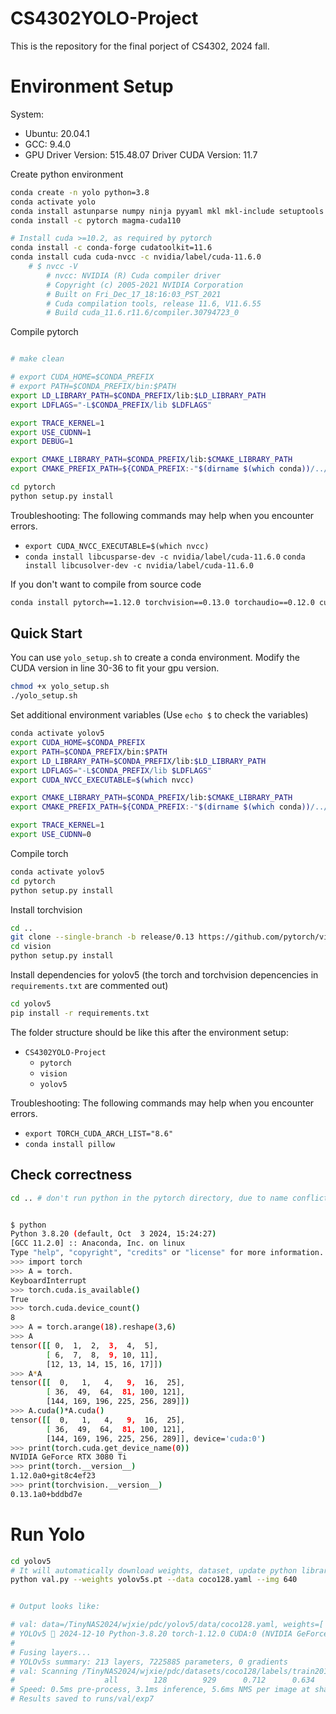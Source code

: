# CS4302YOLO-Project
This is the repository for the final porject of CS4302, 2024 fall.


# Environment Setup
System:
- Ubuntu: 20.04.1   
- GCC: 9.4.0
- GPU Driver Version: 515.48.07  Driver CUDA Version: 11.7    

Create python environment
```bash
conda create -n yolo python=3.8
conda activate yolo
conda install astunparse numpy ninja pyyaml mkl mkl-include setuptools cmake cffi typing_extensions future six requests dataclasses
conda install -c pytorch magma-cuda110

# Install cuda >=10.2, as required by pytorch
conda install -c conda-forge cudatoolkit=11.6
conda install cuda cuda-nvcc -c nvidia/label/cuda-11.6.0
    # $ nvcc -V
        # nvcc: NVIDIA (R) Cuda compiler driver
        # Copyright (c) 2005-2021 NVIDIA Corporation
        # Built on Fri_Dec_17_18:16:03_PST_2021
        # Cuda compilation tools, release 11.6, V11.6.55
        # Build cuda_11.6.r11.6/compiler.30794723_0
```

Compile pytorch
```bash

# make clean

# export CUDA_HOME=$CONDA_PREFIX
# export PATH=$CONDA_PREFIX/bin:$PATH
export LD_LIBRARY_PATH=$CONDA_PREFIX/lib:$LD_LIBRARY_PATH
export LDFLAGS="-L$CONDA_PREFIX/lib $LDFLAGS"

export TRACE_KERNEL=1
export USE_CUDNN=1
export DEBUG=1

export CMAKE_LIBRARY_PATH=$CONDA_PREFIX/lib:$CMAKE_LIBRARY_PATH
export CMAKE_PREFIX_PATH=${CONDA_PREFIX:-"$(dirname $(which conda))/../"}

cd pytorch
python setup.py install

```


Troubleshooting: The following commands may help when you encounter errors.
- `export CUDA_NVCC_EXECUTABLE=$(which nvcc)`
- `conda install libcusparse-dev -c nvidia/label/cuda-11.6.0` `conda install libcusolver-dev -c nvidia/label/cuda-11.6.0` 

If you don't want to compile from source code
```bash
conda install pytorch==1.12.0 torchvision==0.13.0 torchaudio==0.12.0 cudatoolkit=11.6 -c pytorch -c conda-forge
```

## Quick Start
You can use `yolo_setup.sh` to create a conda environment. Modify the CUDA version in line 30-36 to fit your gpu version. 
```bash
chmod +x yolo_setup.sh
./yolo_setup.sh
```

Set additional environment variables (Use `echo $` to check the variables)
```bash
conda activate yolov5
export CUDA_HOME=$CONDA_PREFIX
export PATH=$CONDA_PREFIX/bin:$PATH
export LD_LIBRARY_PATH=$CONDA_PREFIX/lib:$LD_LIBRARY_PATH
export LDFLAGS="-L$CONDA_PREFIX/lib $LDFLAGS"
export CUDA_NVCC_EXECUTABLE=$(which nvcc)

export CMAKE_LIBRARY_PATH=$CONDA_PREFIX/lib:$CMAKE_LIBRARY_PATH
export CMAKE_PREFIX_PATH=${CONDA_PREFIX:-"$(dirname $(which conda))/../"}

export TRACE_KERNEL=1
export USE_CUDNN=0
```

Compile torch
```bash
conda activate yolov5
cd pytorch
python setup.py install 
```

Install torchvision
```bash
cd ..
git clone --single-branch -b release/0.13 https://github.com/pytorch/vision
cd vision
python setup.py install
```

Install dependencies for yolov5 (the torch and torchvision depencencies in `requirements.txt` are commented out)
```bash
cd yolov5
pip install -r requirements.txt
```

The folder structure should be like this after the environment setup:
- `CS4302YOLO-Project`
  - `pytorch`
  - `vision`
  - `yolov5`

Troubleshooting: The following commands may help when you encounter errors.
- `export TORCH_CUDA_ARCH_LIST="8.6"`
- `conda install pillow`

## Check correctness
```bash
cd .. # don't run python in the pytorch directory, due to name conflict of 'torch'


$ python
Python 3.8.20 (default, Oct  3 2024, 15:24:27)
[GCC 11.2.0] :: Anaconda, Inc. on linux
Type "help", "copyright", "credits" or "license" for more information.
>>> import torch
>>> A = torch.
KeyboardInterrupt
>>> torch.cuda.is_available()
True
>>> torch.cuda.device_count()
8
>>> A = torch.arange(18).reshape(3,6)
>>> A
tensor([[ 0,  1,  2,  3,  4,  5],
        [ 6,  7,  8,  9, 10, 11],
        [12, 13, 14, 15, 16, 17]])
>>> A*A
tensor([[  0,   1,   4,   9,  16,  25],
        [ 36,  49,  64,  81, 100, 121],
        [144, 169, 196, 225, 256, 289]])
>>> A.cuda()*A.cuda()
tensor([[  0,   1,   4,   9,  16,  25],
        [ 36,  49,  64,  81, 100, 121],
        [144, 169, 196, 225, 256, 289]], device='cuda:0')
>>> print(torch.cuda.get_device_name(0))
NVIDIA GeForce RTX 3080 Ti
>>> print(torch.__version__)
1.12.0a0+git8c4ef23
>>> print(torchvision.__version__)
0.13.1a0+bddbd7e
```

# Run Yolo

```bash
cd yolov5
# It will automatically download weights, dataset, update python library version.
python val.py --weights yolov5s.pt --data coco128.yaml --img 640


# Output looks like:

# val: data=/TinyNAS2024/wjxie/pdc/yolov5/data/coco128.yaml, weights=['yolov5s.pt'], batch_size=32, imgsz=640, conf_thres=0.001, iou_thres=0.6, max_det=300, task=val, device=, workers=8, single_cls=False, augment=False, verbose=False, save_txt=False, save_hybrid=False, save_conf=False, save_json=False, project=runs/val, name=exp, exist_ok=False, half=False, dnn=False
# YOLOv5 🚀 2024-12-10 Python-3.8.20 torch-1.12.0 CUDA:0 (NVIDIA GeForce RTX 3080 Ti, 12054MiB)
# 
# Fusing layers...
# YOLOv5s summary: 213 layers, 7225885 parameters, 0 gradients
# val: Scanning /TinyNAS2024/wjxie/pdc/datasets/coco128/labels/train2017.cache... 126 images, 2 backgrounds, 0 corrupt: 100%|██████████| 128/128 [00:                 Class     Images  Instances          P          R      mAP50   mAP50-95: 100%|██████████| 4/4 [00:06<00:00,  1.58s/it]
#                    all        128        929      0.712      0.634      0.713      0.475
# Speed: 0.5ms pre-process, 3.1ms inference, 5.6ms NMS per image at shape (32, 3, 640, 640)
# Results saved to runs/val/exp7
```